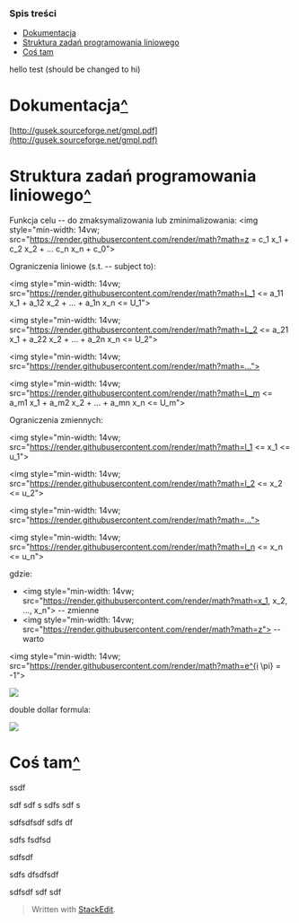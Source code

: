 ### Spis treści
* [Dokumentacja](#Dokumentacja)
* [Struktura zadań programowania liniowego](#Struktura-zadań-programowania-liniowego)
* [Coś tam](#Coś-tam)

hello test (should be changed to hi)

# Dokumentacja[^](#Spis-treści)

[http://gusek.sourceforge.net/gmpl.pdf](http://gusek.sourceforge.net/gmpl.pdf)

# Struktura zadań programowania liniowego[^](#Spis-treści)

Funkcja celu -- do zmaksymalizowania lub zminimalizowania:
<img style="min-width: 14vw; src="https://render.githubusercontent.com/render/math?math=z = c_1 x_1 + c_2 x_2 + ... c_n x_n + c_0">
 
Ograniczenia liniowe (s.t. -- subject to):

<img style="min-width: 14vw; src="https://render.githubusercontent.com/render/math?math=L_1 <= a_11 x_1 + a_12 x_2 + ... + a_1n x_n <= U_1">

<img style="min-width: 14vw; src="https://render.githubusercontent.com/render/math?math=L_2 <= a_21 x_1 + a_22 x_2 + ... + a_2n x_n <= U_2">

<img style="min-width: 14vw; src="https://render.githubusercontent.com/render/math?math=...">

<img style="min-width: 14vw; src="https://render.githubusercontent.com/render/math?math=L_m <= a_m1 x_1 + a_m2 x_2 + ... + a_mn x_n <= U_m">  

Ograniczenia zmiennych:

<img style="min-width: 14vw; src="https://render.githubusercontent.com/render/math?math=l_1 <= x_1 <= u_1">

<img style="min-width: 14vw; src="https://render.githubusercontent.com/render/math?math=l_2 <= x_2 <= u_2">

<img style="min-width: 14vw; src="https://render.githubusercontent.com/render/math?math=...">

<img style="min-width: 14vw; src="https://render.githubusercontent.com/render/math?math=l_n <= x_n <= u_n">

gdzie:
-   <img style="min-width: 14vw; src="https://render.githubusercontent.com/render/math?math=x_1, x_2, ..., x_n"> -- zmienne    
-   <img style="min-width: 14vw; src="https://render.githubusercontent.com/render/math?math=z"> -- warto

<img style="min-width: 14vw; src="https://render.githubusercontent.com/render/math?math=e^{i \pi} = -1">


<img src="https://render.githubusercontent.com/render/math?math=e^{i \pi} = -1">

double dollar formula:

<img style="min-width: 14vw; display: block; margin-left: auto; margin-right: auto" src="https://render.githubusercontent.com/render/math?math=a = x^2 - \frac{1}{2}">

# Coś tam[^](#Spis-treści)

ssdf

sdf
sdf
s
sdfs
sdf
s

sdfsdfsdf
sdfs
df


sdfs
fsdfsd


sdfsdf

sdfs
dfsdfsdf

sdfsdf
sdf
sdf


> Written with [StackEdit](https://stackedit.io/).



